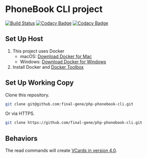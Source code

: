 # PhoneBook CLI project

[![Build Status](...)](...)
[![Codacy Badge](...)](...)
[![Codacy Badge](...)](...)

## Set Up Host

1. This project uses Docker
    * macOS: [Download Docker for Mac](https://www.docker.com/docker-mac)
    * Windows: [Download Docker for Windows](https://www.docker.com/docker-windows)
2. Install Docker and [Docker Toolbox](https://www.docker.com/toolbox)

## Set Up Working Copy

Clone this repository.

```bash
git clone git@github.com:final-gene/php-phonebook-cli.git
```

Or via HTTPS.

```bash
git clone https://github.com/final-gene/php-phonebook-cli.git
```

## Behaviors

The read commands will create [VCards in version 4.0](https://tools.ietf.org/html/rfc6350).
